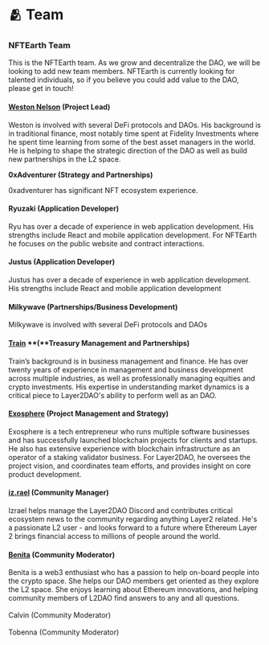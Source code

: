 # 🫂 Team

### NFTEarth Team

This is the NFTEarth team. As we grow and decentralize the DAO, we will be looking to add new team members. NFTEarth is currently looking for talented individuals, so if you believe you could add value to the DAO, please get in touch!

#### [**Weston Nelson**](https://twitter.com/westonnelson) **(Project Lead)**

Weston is involved with several DeFi protocols and DAOs. His background is in traditional finance, most notably time spent at Fidelity Investments where he spent time learning from some of the best asset managers in the world. He is helping to shape the strategic direction of the DAO as well as build new partnerships in the L2 space.&#x20;

**0xAdventurer (Strategy and Partnerships)**

0xadventurer has significant NFT ecosystem experience.

#### Ryuzaki (Application Developer)&#x20;

Ryu has over a decade of experience in web application development. His strengths include React and mobile application development. For NFTEarth he focuses on the public website and contract interactions.

#### Justus (Application Developer)&#x20;

Justus has over a decade of experience in web application development. His strengths include React and mobile application development

#### Milkywave (Partnerships/Business Development)

Milkywave is involved with several DeFi protocols and DAOs

#### [Train](https://twitter.com/Layer2Train) **(**Treasury Management and Partnerships)&#x20;

Train’s background is in business management and finance. He has over twenty years of experience in management and business development across multiple industries, as well as professionally managing equities and crypto investments. His expertise in understanding market dynamics is a critical piece to Layer2DAO's ability to perform well as an DAO.

#### [Exosphere](https://twitter.com/ExosphereL2) (**Project Management and Strategy)**

Exosphere is a tech entrepreneur who runs multiple software businesses and has successfully launched blockchain projects for clients and startups. He also has extensive experience with blockchain infrastructure as an operator of a staking validator business. For Layer2DAO, he oversees the project vision, and coordinates team efforts, and provides insight on core product development.

#### [iz.rael](https://twitter.com/iz\_raell) (Community Manager)

Izrael helps manage the Layer2DAO Discord and contributes critical ecosystem news to the community regarding anything Layer2 related. He's a passionate L2 user - and looks forward to a future where Ethereum Layer 2 brings financial access to millions of people around the world.&#x20;

#### [Benita](https://twitter.com/BenitaUkachi) (Community Moderator)

Benita is a web3 enthusiast who has a passion to help on-board people into the crypto space. She helps our DAO members get oriented as they explore the L2 space. She enjoys learning about Ethereum innovations, and helping community members of L2DAO find answers to any and all questions.\
\
Calvin (Community Moderator)\
\
Tobenna (Community Moderator)

